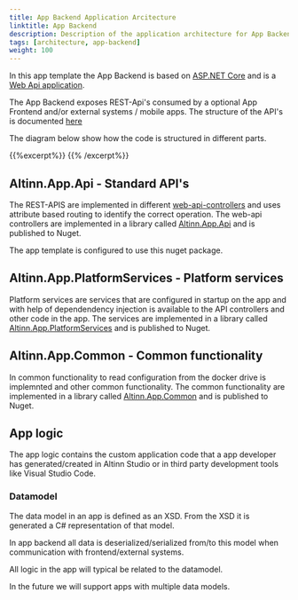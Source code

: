 ```yaml
---
title: App Backend Application Arcitecture
linktitle: App Backend
description: Description of the application architecture for App Backend 
tags: [architecture, app-backend]
weight: 100
---
```


In this app template the App Backend is based on [ASP.NET Core](https://docs.microsoft.com/en-us/aspnet/core/) and is 
a [Web Api application](https://docs.microsoft.com/en-us/aspnet/core/web-api/).

The App Backend exposes REST-Api's consumed by a optional App Frontend and/or external systems / mobile apps.
The structure of the API's is documented [here](/altinn-api/)

The diagram below show how the code is structured in different parts. 

{{%excerpt%}}
<object data="/teknologi/altinnstudio/architecture/components/application/construction/altinn-apps/app/app-backend/app_backend_application_architecture.svg" type="image/svg+xml" style="width: 100%; max-width: 1000px;"></object>
{{% /excerpt%}}

## Altinn.App.Api - Standard API's
The REST-APIS are implemented in different [web-api-controllers](https://docs.microsoft.com/en-us/aspnet/core/web-api/) and uses attribute based routing to identify the correct
operation. The web-api controllers are implemented in a library called [Altinn.App.Api](https://www.nuget.org/packages/Altinn.App.Api) and is published to Nuget. 

The app template is configured to use this nuget package. 

## Altinn.App.PlatformServices - Platform services 
Platform services are services that are configured in startup on the app and with help of dependendency injection is available to 
the API controllers and other code in the app. The services are implemented in a library called [Altinn.App.PlatformServices](https://www.nuget.org/packages/Altinn.App.PlatformServices) and is published to Nuget. 

## Altinn.App.Common - Common functionality
In common functionality to read configuration from the docker drive is implemnted and other
common functionality.  The common functionality are implemented in a library called [Altinn.App.Common](https://www.nuget.org/packages/Altinn.App.Common) and is published to Nuget. 

## App logic
The app logic contains the custom application code that a app developer has generated/created in Altinn Studio or
in third party development tools like Visual Studio Code. 

### Datamodel
The data model in an app is defined as an XSD. From the XSD it is generated
a C# representation of that model.

In app backend all data is deserialized/serialized from/to this model when communication
with frontend/external systems.

All logic in the app will typical be related to the datamodel.

In the future we will support apps with multiple data models. 

